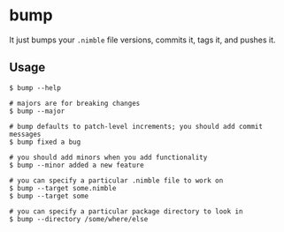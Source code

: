 # bump

It just bumps your `.nimble` file versions, commits it, tags it, and pushes it.

## Usage
```
$ bump --help

# majors are for breaking changes
$ bump --major

# bump defaults to patch-level increments; you should add commit messages
$ bump fixed a bug

# you should add minors when you add functionality
$ bump --minor added a new feature

# you can specify a particular .nimble file to work on
$ bump --target some.nimble
$ bump --target some

# you can specify a particular package directory to look in
$ bump --directory /some/where/else
```
